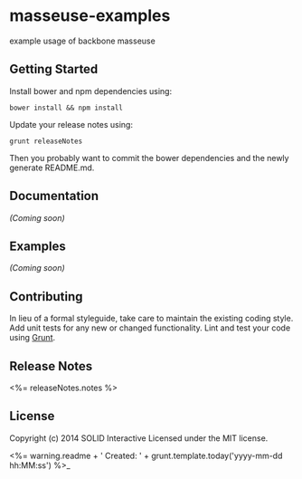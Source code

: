 # masseuse-examples

example usage of backbone masseuse

## Getting Started
Install bower and npm dependencies using:

```shell
bower install && npm install
```

Update your release notes using:

```shell
grunt releaseNotes
```

Then you probably want to commit the bower dependencies and the newly generate README.md.

## Documentation
_(Coming soon)_

## Examples
_(Coming soon)_

## Contributing
In lieu of a formal styleguide, take care to maintain the existing coding style. Add unit tests for any new or changed functionality. Lint and test your code using [Grunt](http://gruntjs.com/).

## Release Notes
<%= releaseNotes.notes %>

## License
Copyright (c) 2014 SOLID Interactive
Licensed under the MIT license.

<%= warning.readme  + ' Created: ' + grunt.template.today('yyyy-mm-dd hh:MM:ss') %>_
